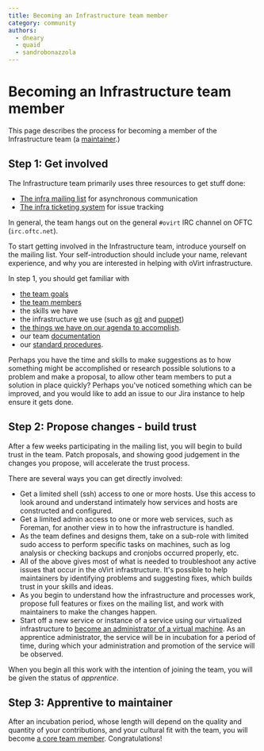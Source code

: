 ```yaml
---
title: Becoming an Infrastructure team member
category: community
authors:
  - dneary
  - quaid
  - sandrobonazzola
---
```


# Becoming an Infrastructure team member

This page describes the process for becoming a member of the Infrastructure team (a [maintainer](/develop/dev-process/becoming-a-maintainer.html).)

## Step 1: Get involved

The Infrastructure team primarily uses three resources to get stuff done:

* [The infra mailing list](https://lists.ovirt.org/hyperkitty/list/infra@ovirt.org/) for asynchronous communication
* [The infra ticketing system](https://issues.redhat.com/projects/CPDEVOPS/summary) for issue tracking

In general, the team hangs out on the general `#ovirt` IRC channel on OFTC (`irc.oftc.net`).

To start getting involved in the Infrastructure team, introduce yourself on the mailing list.
Your self-introduction should include your name, relevant experience, and why you are interested in helping with oVirt infrastructure.

In step 1, you should get familiar with
* [the team goals](/develop/infra/infrastructure-documentation.html)
* [the team members](/develop/infra/infrastructure-team-administrators.html)
* the skills we have
* the infrastructure we use (such as [git](/develop/infra/infrastructure-git-repository.html) and [puppet](/develop/infra/infrastructure-puppet-details.html))
* [the things we have on our agenda to accomplish](https://ovirt-jira.atlassian.net/browse/OVIRT).
* our team [documentation](/develop/infra/infrastructure-documentation.html)
* our [standard procedures](/develop/infra/infrastructure-sop.html).

Perhaps you have the time and skills to make suggestions as to how something might be accomplished or research possible solutions to a problem and make a proposal,
to allow other team members to put a solution in place quickly?
Perhaps you've noticed something which can be improved, and you would like to add an issue to our Jira instance to help ensure it gets done.

## Step 2: Propose changes - build trust

After a few weeks participating in the mailing list, you will begin to build trust in the team.
Patch proposals, and showing good judgement in the changes you propose, will accelerate the trust process.

There are several ways you can get directly involved:

* Get a limited shell (ssh) access to one or more hosts.
  Use this access to look around and understand intimately how services and hosts are constructed and configured.
* Get a limited admin access to one or more web services, such as Foreman, for another view in to how the infrastructure is handled.
* As the team defines and designs them, take on a sub-role with limited sudo access to perform specific tasks on machines,
  such as log analysis or checking backups and cronjobs occurred properly, etc.
* All of the above gives most of what is needed to troubleshoot any active issues that occur in the oVirt infrastructure.
  It's possible to help maintainers by identifying problems and suggesting fixes, which builds trust in your skills and ideas.
* As you begin to understand how the infrastructure and processes work, propose full features or fixes on the mailing list, and work with maintainers to make the changes happen.
* Start off a new service or instance of a service using our virtualized infrastructure to
  [become an administrator of a virtual machine](/develop/infra/adding-a-new-system-administrator-to-a-host.html).
  As an apprentice administrator, the service will be in incubation for a period of time, during which your administration and promotion of the service will be observed.

When you begin all this work with the intention of joining the team, you will be given the status of *apprentice*.

## Step 3: Apprentive to maintainer

After an incubation period, whose length will depend on the quality and quantity of your contributions, and your cultural fit with the team,
you will become [a core team member](/develop/infra/infrastructure.html#team). Congratulations!

